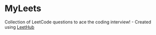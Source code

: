 # MyLeets
Collection of LeetCode questions to ace the coding interview! - Created using [LeetHub](https://github.com/QasimWani/LeetHub)
